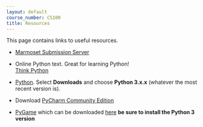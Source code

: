 ```yaml
---
layout: default
course_number: CS100
title: Resources
---
```


This page contains links to useful resources.
 
 - [Marmoset Submission Server](https://cs.ycp.edu/marmoset/)

 - Online Python text.  Great for learning Python! <br>
   [Think Python](http://greenteapress.com/thinkpython/thinkpython.html)
 
 - [Python](https://www.python.org). Select **Downloads** and choose **Python 3.x.x** (whatever the most recent version is).
 
 - Download [PyCharm Community Edition](http://www.jetbrains.com/pycharm/)

 - [PyGame](http://www.pygame.org/hifi.html) which can be downloaded [here](http://www.pygame.org/download.shtml) **be sure to install the Python 3 version**